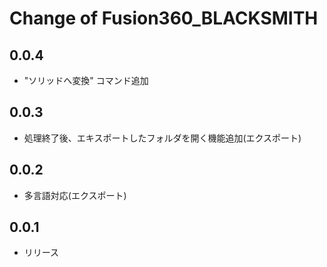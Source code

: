 # Change of Fusion360_BLACKSMITH


## 0.0.4
+ "ソリッドへ変換" コマンド追加

## 0.0.3
+ 処理終了後、エキスポートしたフォルダを開く機能追加(エクスポート)

## 0.0.2
+ 多言語対応(エクスポート)

## 0.0.1
+ リリース